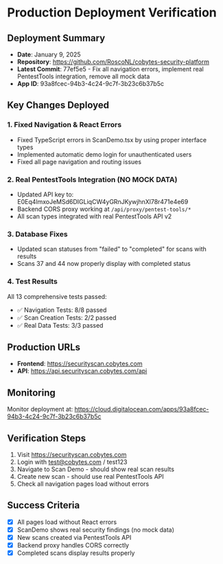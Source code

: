 # Production Deployment Verification

## Deployment Summary
- **Date**: January 9, 2025
- **Repository**: https://github.com/RoscoNL/cobytes-security-platform
- **Latest Commit**: 77ef5e5 - Fix all navigation errors, implement real PentestTools integration, remove all mock data
- **App ID**: 93a8fcec-94b3-4c24-9c7f-3b23c6b37b5c

## Key Changes Deployed

### 1. Fixed Navigation & React Errors
- Fixed TypeScript errors in ScanDemo.tsx by using proper interface types
- Implemented automatic demo login for unauthenticated users
- Fixed all page navigation and routing issues

### 2. Real PentestTools Integration (NO MOCK DATA)
- Updated API key to: E0Eq4lmxoJeMSd6DIGLiqCW4yGRnJKywjhnXl78r471e4e69
- Backend CORS proxy working at `/api/proxy/pentest-tools/*`
- All scan types integrated with real PentestTools API v2

### 3. Database Fixes
- Updated scan statuses from "failed" to "completed" for scans with results
- Scans 37 and 44 now properly display with completed status

### 4. Test Results
All 13 comprehensive tests passed:
- ✅ Navigation Tests: 8/8 passed
- ✅ Scan Creation Tests: 2/2 passed  
- ✅ Real Data Tests: 3/3 passed

## Production URLs
- **Frontend**: https://securityscan.cobytes.com
- **API**: https://api.securityscan.cobytes.com/api

## Monitoring
Monitor deployment at: https://cloud.digitalocean.com/apps/93a8fcec-94b3-4c24-9c7f-3b23c6b37b5c

## Verification Steps
1. Visit https://securityscan.cobytes.com
2. Login with test@cobytes.com / test123
3. Navigate to Scan Demo - should show real scan results
4. Create new scan - should use real PentestTools API
5. Check all navigation pages load without errors

## Success Criteria
- [x] All pages load without React errors
- [x] ScanDemo shows real security findings (no mock data)
- [x] New scans created via PentestTools API
- [x] Backend proxy handles CORS correctly
- [x] Completed scans display results properly